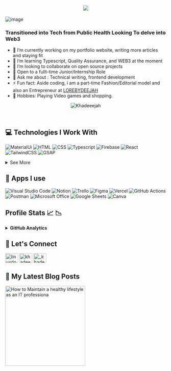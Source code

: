 <h1 align="center">
  <a href="https://git.io/typing-svg">
    <img src="https://readme-typing-svg.herokuapp.com/?lines=Hey,YO!👋;I'm+Khadijah...;Welcome+to+my+Hub!&center=true&size=20&">
  </a>
</h1>


![image](https://user-images.githubusercontent.com/52764879/151623093-11b24ff7-8370-4158-b808-fa7477688911.jpg)





###  Transitioned into Tech from Public Health Looking To delve into Web3

- 🔭 I’m currently working on my portfolio website, writing more articles and staying fit
- 🌱 I’m learning Typescript, Quality Assurance, and WEB3 at the moment
- 👯 I’m looking to collaborate on open source projects
- 🤔 Open to a fullt-time Junior/Internship Role
- 💬 Ask me about : Technical writing, frontend development
- ⚡ Fun fact: Aside coding, i am a part-time Fashion/Editorial model and also an Entrepreneur at [LOREBYDEEJAH](https://instagram.com/_lorebydeejah)
- 🤟  Hobbies: Playing Video games and shopping.







<p align="center"><img src="https://komarev.com/ghpvc/?username=Khadeeejah&label=Profile%20views&color=0e75b6&style=flat" alt="Khadeeejah" /> </p>



&nbsp;
## 💻 Technologies I Work With

![MaterialUi](https://img.shields.io/badge/Material-UI-3776AB?style=for-the-badge&logo=material-ui&logoColor=white)
![HTML](https://img.shields.io/badge/HTML5-E34F26?style=for-the-badge&logo=html5&logoColor=white)
![CSS](https://img.shields.io/badge/CSS3-1572B6?style=for-the-badge&logo=css3&logoColor=white)
![Typescript](https://img.shields.io/badge/TypeScript-007ACC?style=for-the-badge&logo=typescript&logoColor=white)
![Firebase](https://img.shields.io/badge/firebase-ffca28?style=for-the-badge&logo=firebase&logoColor=black)
![React](https://img.shields.io/badge/React-20232A?style=for-the-badge&logo=react&logoColor=61DAFB)
![TailwindCSS](https://img.shields.io/badge/Tailwind_CSS-38B2AC?style=for-the-badge&logo=tailwind-css&logoColor=white)
![GSAP](https://img.shields.io/badge/GSAP-38B4AC?style=for-the-badge&logo=GSAP&logoColor=white)

<details>
  <summary>See More</summary>
  
![JavaScript](https://img.shields.io/badge/JavaScript-323330?style=for-the-badge&logo=javascript&logoColor=F7DF1E)
![JSON](https://img.shields.io/badge/json-5E5C5C?style=for-the-badge&logo=json&logoColor=white)
![NPM](https://img.shields.io/badge/npm-CB3837?style=for-the-badge&logo=npm&logoColor=white)
![Yarn](https://img.shields.io/badge/Yarn-2C8EBB?style=for-the-badge&logo=yarn&logoColor=white)
![SASS](https://img.shields.io/badge/Sass-CC6699?style=for-the-badge&logo=sass&logoColor=white)
![Styled Components](https://img.shields.io/badge/styled--components-DB7093?style=for-the-badge&logo=styled-components&logoColor=white)
![Redux](https://img.shields.io/badge/Redux-593D88?style=for-the-badge&logo=redux&logoColor=white)
![Git](https://img.shields.io/badge/Git-F05032?style=for-the-badge&logo=git&logoColor=white)
![ESLint](https://img.shields.io/badge/eslint-3A33D1?style=for-the-badge&logo=eslint&logoColor=white)

  </details>      
  
  
  
  ## 📱 Apps I use

![Visual Studio Code](https://img.shields.io/badge/Visual_Studio_Code-0078D4?style=for-the-badge&logo=visual%20studio%20code&logoColor=white)
![Notion](https://img.shields.io/badge/Notion-000000?style=for-the-badge&logo=notion&logoColor=white)
![Trello](https://img.shields.io/badge/Trello-0052CC?style=for-the-badge&logo=trello&logoColor=white)
![Figma](https://img.shields.io/badge/Figma-F24E1E?style=for-the-badge&logo=figma&logoColor=white)
![Vercel](https://img.shields.io/badge/Vercel-000000?style=for-the-badge&logo=vercel&logoColor=white)
![GitHub Actions](https://img.shields.io/badge/GitHub_Actions-2088FF?style=for-the-badge&logo=github-actions&logoColor=white)
![Postman](https://img.shields.io/badge/Postman-FF6C37?style=for-the-badge&logo=Postman&logoColor=white)
![Microsoft Office](https://img.shields.io/badge/Microsoft_Office-D83B01?style=for-the-badge&logo=microsoft-office&logoColor=white)
![Google Sheets](https://img.shields.io/badge/Google%20Sheets-34A853?style=for-the-badge&logo=google-sheets&logoColor=white)
![Canva](https://img.shields.io/badge/Canva-%2300C4CC.svg?&style=for-the-badge&logo=Canva&logoColor=white)



## Profile Stats 📈 📉

<details>
<summary><b>GitHub Analytics</b></summary>
<img align="center" alt="Khadeeejah's Github Stats" src="https://github-readme-stats.vercel.app/api?username=Khadeeejah&show_icons=true&hide_border=true&theme=algolia"/>
<img align="center" height="180em" src="https://github-readme-stats-eight-theta.vercel.app/api/top-langs/?username=Khadeeejah&layout=compact&langs_count=8&theme=algolia"/>
<img align="center" width="50%" src="https://github-readme-streak-stats.herokuapp.com/?user=Khadeeejah&show_icons=true&locale=en&layout=compact&theme=algolia&line_height=0" />
</details>




 <h2 align="left">💬 Let's Connect</h2>
<p align="left">
<a href="https://twitter.com/_khadeeejah" target="blank"><img align="center" src="https://raw.githubusercontent.com/rahuldkjain/github-profile-readme-generator/master/src/images/icons/Social/twitter.svg" alt="linuxdotexe_" height="30" width="40" /></a>
<a href="https://www.linkedin.com/in/wuraola-amusat/" target="blank"><img align="center" src="https://raw.githubusercontent.com/rahuldkjain/github-profile-readme-generator/master/src/images/icons/Social/linked-in-alt.svg" alt="khadeeejah" height="30" width="40" /></a>
<a href="https://instagram.com/_khadeeejah" target="blank"><img align="center" src="https://raw.githubusercontent.com/rahuldkjain/github-profile-readme-generator/master/src/images/icons/Social/instagram.svg" alt="_khadeeejah" height="30" width="40" /></a>
</p>




## 📰 My Latest Blog Posts
<!-- HASHNODE_BLOG:START -->
<p align="left">
<a href="https://khadeeejah.hashnode.dev/how-to-maintain-a-healthy-lifestyle-as-an-it-professional" title="How to Maintain a healthy lifestyle as an IT professional"><img src="https://khadeeejah.hashnode.dev/_next/image?url=https%3A%2F%2Fcdn.hashnode.com%2Fres%2Fhashnode%2Fimage%2Fupload%2Fv1606905730080%2FIgNepwkc4.png%3Fw%3D1600%26h%3D840%26fit%3Dcrop%26crop%3Dentropy%26auto%3Dcompress%2Cformat%26format%3Dwebp&w=3840&q=75" alt="How to Maintain a healthy lifestyle as an IT professiona" width="250px" align="left" /></a>

            
                 
                 
                 
                 
       
                 
                 
                 





<!--
**Khadeeejah/Khadeeejah** is a ✨ _special_ ✨ repository because its `README.md` (this file) appears on your GitHub profile.



